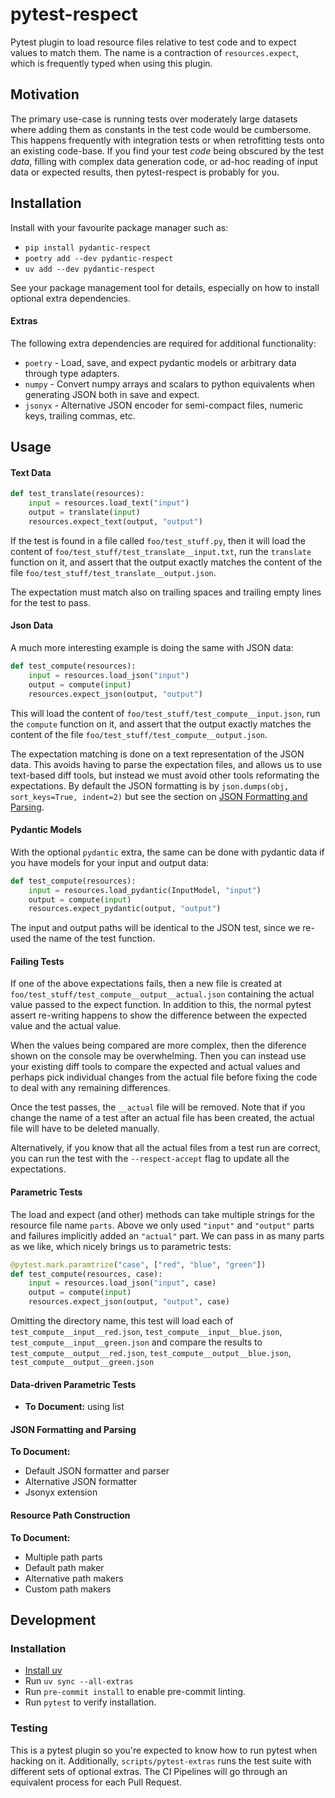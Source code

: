 # pytest-respect

Pytest plugin to load resource files relative to test code and to expect values to match them. The name is a contraction of `resources.expect`, which is frequently typed when using this plugin.

## Motivation

The primary use-case is running tests over moderately large datasets where adding them as constants in the test code would be cumbersome. This happens frequently with integration tests or when retrofitting tests onto an existing code-base. If you find your test _code_ being obscured by the test _data_, filling with complex data generation code, or ad-hoc reading of input data or expected results, then pytest-respect is probably for you.

## Installation

Install with your favourite package manager such as:

- `pip install pydantic-respect`
- `poetry add --dev pydantic-respect`
- `uv add --dev pydantic-respect`

See your package management tool for details, especially on how to install optional extra dependencies.

#### Extras

The following extra dependencies are required for additional functionality:

- `poetry` - Load, save, and expect pydantic models or arbitrary data through type adapters.
- `numpy` - Convert numpy arrays and scalars to python equivalents when generating JSON both in save and expect.
- `jsonyx` - Alternative JSON encoder for semi-compact files, numeric keys, trailing commas, etc.

## Usage

#### Text Data

```python
def test_translate(resources):
    input = resources.load_text("input")
    output = translate(input)
    resources.expect_text(output, "output")
```

If the test is found in a file called `foo/test_stuff.py`, then it will load the content of `foo/test_stuff/test_translate__input.txt`, run the `translate` function on it, and assert that the output exactly matches the content of the file `foo/test_stuff/test_translate__output.json`.

The expectation must match also on trailing spaces and trailing empty lines for the test to pass.

#### Json Data

A much more interesting example is doing the same with JSON data:

```python
def test_compute(resources):
    input = resources.load_json("input")
    output = compute(input)
    resources.expect_json(output, "output")
```

This will load the content of `foo/test_stuff/test_compute__input.json`, run the `compute` function on it, and assert that the output exactly matches the content of the file `foo/test_stuff/test_compute__output.json`.

The expectation matching is done on a text representation of the JSON data. This avoids having to parse the expectation files, and allows us to use text-based diff tools, but instead we must avoid other tools reformating the expectations. By default the JSON formatting is by `json.dumps(obj, sort_keys=True, indent=2)` but see the section on [JSON Formatting and Parsing](#json-formatting-and-parsing).

#### Pydantic Models

With the optional
`pydantic` extra, the same can be done with pydantic data if you have models for your input and output data:

```python
def test_compute(resources):
    input = resources.load_pydantic(InputModel, "input")
    output = compute(input)
    resources.expect_pydantic(output, "output")
```

The input and output paths will be identical to the JSON test, since we re-used the name of the test function.

#### Failing Tests

If one of the above expectations fails, then a new file is created at `foo/test_stuff/test_compute__output__actual.json` containing the actual value passed to the expect function. In addition to this, the normal pytest assert re-writing happens to show the difference between the expected value and the actual value.

When the values being compared are more complex, then the diference shown on the console may be overwhelming. Then you can instead use your existing diff tools to compare the expected and actual values and perhaps pick individual changes from the actual file before fixing the code to deal with any remaining differences.

Once the test passes, the `__actual` file will be removed. Note that if you change the name of a test after an actual file has been created, the actual file will have to be deleted manually.

Alternatively, if you know that all the actual files from a test run are correct, you can run the test with the `--respect-accept` flag to update all the expectations.

#### Parametric Tests

The load and expect (and other) methods can take multiple strings for the resource file name `parts`. Above we only used `"input"` and `"output"` parts and failures implicitly added an `"actual"` part. We can pass in as many parts as we like, which nicely brings us to parametric tests:

```python
@pytest.mark.paramtrize("case", ["red", "blue", "green"])
def test_compute(resources, case):
    input = resources.load_json("input", case)
    output = compute(input)
    resources.expect_json(output, "output", case)
```

Omitting the directory name, this test will load each of `test_compute__input__red.json`, `test_compute__input__blue.json`, `test_compute__input__green.json` and compare the results to `test_compute__output__red.json`, `test_compute__output__blue.json`, `test_compute__output__green.json`

#### Data-driven Parametric Tests

- **To Document:** using list

#### JSON Formatting and Parsing

**To Document:**

- Default JSON formatter and parser
- Alternative JSON formatter
- Jsonyx extension

#### Resource Path Construction

**To Document:**

- Multiple path parts
- Default path maker
- Alternative path makers
- Custom path makers

## Development

### Installation

- [Install uv](https://docs.astral.sh/uv/getting-started/installation/)
- Run `uv sync --all-extras`
- Run `pre-commit install` to enable pre-commit linting.
- Run `pytest` to verify installation.

### Testing

This is a pytest plugin so you're expected to know how to run pytest when hacking on it. Additionally, `scripts/pytest-extras` runs the test suite with different sets of optional extras. The CI Pipelines will go through an equivalent process for each Pull Request.
